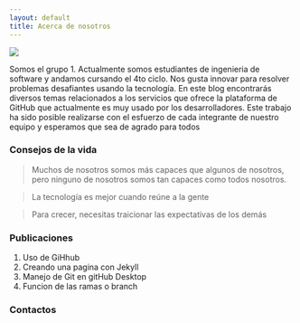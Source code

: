 ```yaml
---
layout: default
title: Acerca de nosotros
---
```


<img class="profile-picture" src="{{site.baseurl}}/{{site.profile-picture}}">

Somos el grupo 1. Actualmente somos estudiantes de ingenieria de software y andamos cursando el 4to ciclo. Nos gusta innovar para resolver problemas desafiantes usando la tecnología.
En este blog encontrarás diversos temas relacionados a los servicios que ofrece la plataforma de GitHub que actualmente es muy usado por los desarrolladores.
Este trabajo ha sido posible realizarse con el esfuerzo de cada integrante de nuestro equipo y esperamos que sea de agrado para todos

### Consejos de la vida

> Muchos de nosotros somos más capaces que algunos de nosotros, pero ninguno de nosotros somos tan capaces como todos nosotros.

> La tecnología es mejor cuando reúne a la gente

> Para crecer, necesitas traicionar las expectativas de los demás

### Publicaciones
1. Uso de GiHhub
2. Creando una pagina  con Jekyll
3. Manejo de Git en gitHub Desktop
4. Funcion de las ramas o branch

### Contactos



